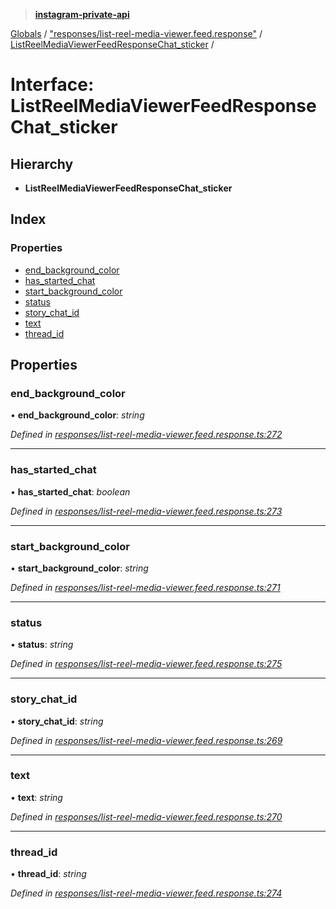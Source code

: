 > **[instagram-private-api](../README.md)**

[Globals](../README.md) / ["responses/list-reel-media-viewer.feed.response"](../modules/_responses_list_reel_media_viewer_feed_response_.md) / [ListReelMediaViewerFeedResponseChat_sticker](_responses_list_reel_media_viewer_feed_response_.listreelmediaviewerfeedresponsechat_sticker.md) /

# Interface: ListReelMediaViewerFeedResponseChat_sticker

## Hierarchy

* **ListReelMediaViewerFeedResponseChat_sticker**

## Index

### Properties

* [end_background_color](_responses_list_reel_media_viewer_feed_response_.listreelmediaviewerfeedresponsechat_sticker.md#end_background_color)
* [has_started_chat](_responses_list_reel_media_viewer_feed_response_.listreelmediaviewerfeedresponsechat_sticker.md#has_started_chat)
* [start_background_color](_responses_list_reel_media_viewer_feed_response_.listreelmediaviewerfeedresponsechat_sticker.md#start_background_color)
* [status](_responses_list_reel_media_viewer_feed_response_.listreelmediaviewerfeedresponsechat_sticker.md#status)
* [story_chat_id](_responses_list_reel_media_viewer_feed_response_.listreelmediaviewerfeedresponsechat_sticker.md#story_chat_id)
* [text](_responses_list_reel_media_viewer_feed_response_.listreelmediaviewerfeedresponsechat_sticker.md#text)
* [thread_id](_responses_list_reel_media_viewer_feed_response_.listreelmediaviewerfeedresponsechat_sticker.md#thread_id)

## Properties

###  end_background_color

• **end_background_color**: *string*

*Defined in [responses/list-reel-media-viewer.feed.response.ts:272](https://github.com/dilame/instagram-private-api/blob/3e16058/src/responses/list-reel-media-viewer.feed.response.ts#L272)*

___

###  has_started_chat

• **has_started_chat**: *boolean*

*Defined in [responses/list-reel-media-viewer.feed.response.ts:273](https://github.com/dilame/instagram-private-api/blob/3e16058/src/responses/list-reel-media-viewer.feed.response.ts#L273)*

___

###  start_background_color

• **start_background_color**: *string*

*Defined in [responses/list-reel-media-viewer.feed.response.ts:271](https://github.com/dilame/instagram-private-api/blob/3e16058/src/responses/list-reel-media-viewer.feed.response.ts#L271)*

___

###  status

• **status**: *string*

*Defined in [responses/list-reel-media-viewer.feed.response.ts:275](https://github.com/dilame/instagram-private-api/blob/3e16058/src/responses/list-reel-media-viewer.feed.response.ts#L275)*

___

###  story_chat_id

• **story_chat_id**: *string*

*Defined in [responses/list-reel-media-viewer.feed.response.ts:269](https://github.com/dilame/instagram-private-api/blob/3e16058/src/responses/list-reel-media-viewer.feed.response.ts#L269)*

___

###  text

• **text**: *string*

*Defined in [responses/list-reel-media-viewer.feed.response.ts:270](https://github.com/dilame/instagram-private-api/blob/3e16058/src/responses/list-reel-media-viewer.feed.response.ts#L270)*

___

###  thread_id

• **thread_id**: *string*

*Defined in [responses/list-reel-media-viewer.feed.response.ts:274](https://github.com/dilame/instagram-private-api/blob/3e16058/src/responses/list-reel-media-viewer.feed.response.ts#L274)*